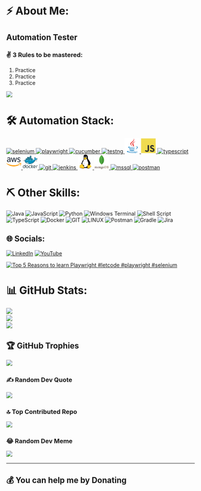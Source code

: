 # ⚡️ About Me:
## Automation Tester 
### ✌️ 3 Rules to be mastered:
   1. Practice
   2. Practice
   3. Practice

[![](https://visitcount.itsvg.in/api?id=ganeshk627&icon=8&color=8)](https://visitcount.itsvg.in)

# 🛠️ Automation Stack:

<p align="left" dir="auto">
   <a href="https://www.selenium.dev" rel="nofollow"> <img src="https://raw.githubusercontent.com/detain/svg-logos/780f25886640cef088af994181646db2f6b1a3f8/svg/selenium-logo.svg" alt="selenium" width="40" height="40" style="max-width: 100%;"> </a>
  <a href="https://playwright.dev" rel="nofollow"> <img src="https://avatars.githubusercontent.com/u/89237858" alt="playwright" width="40" height="40" style="max-width: 100%;"> </a>
  <a href="https://cucumber.io" rel="nofollow"> <img src="https://avatars.githubusercontent.com/u/320565" alt="cucumber" width="40" height="40" style="max-width: 100%;"> </a>
    <a href="https://testng.org/doc" rel="nofollow"> <img src="https://4.bp.blogspot.com/-yjCdQKv58cM/Wg9EsvVibuI/AAAAAAAAErc/0VeSAT2tp18JDUFNxD5lK87jKK6fT0UNACLcBGAs/s200/1.png" alt="testng" width="100" height="40" style="max-width: 100%;"> </a>
   <a href="https://www.java.com" rel="nofollow"> <img src="https://raw.githubusercontent.com/devicons/devicon/master/icons/java/java-original.svg" alt="java" width="40" height="40" style="max-width: 100%;"> </a>
     <a href="https://developer.mozilla.org/en-US/docs/Web/JavaScript" rel="nofollow"> <img src="https://raw.githubusercontent.com/devicons/devicon/master/icons/javascript/javascript-original.svg" alt="javascript" width="40" height="40" style="max-width: 100%;"> </a>
   <a href="https://www.typescriptlang.org" rel="nofollow"> <img src="https://www.typescriptlang.org/icons/icon-512x512.png" alt="typescript" width="40" height="40" style="max-width: 100%;"> </a>
  <a href="https://aws.amazon.com" rel="nofollow"> <img src="https://raw.githubusercontent.com/devicons/devicon/master/icons/amazonwebservices/amazonwebservices-original-wordmark.svg" alt="aws" width="40" height="40" style="max-width: 100%;"> </a> 
<!--   <a href="https://www.cypress.io" rel="nofollow"> <img src="https://raw.githubusercontent.com/simple-icons/simple-icons/6e46ec1fc23b60c8fd0d2f2ff46db82e16dbd75f/icons/cypress.svg" alt="cypress" width="40" height="40" style="max-width: 100%;"> </a> -->
  <a href="https://www.docker.com/" rel="nofollow"> <img src="https://raw.githubusercontent.com/devicons/devicon/master/icons/docker/docker-original-wordmark.svg" alt="docker" width="40" height="40" style="max-width: 100%;"> </a>
<!--   <a href="https://www.figma.com/" rel="nofollow"> <img src="https://camo.githubusercontent.com/ed93c2b000a76ceaad1503e7eb9356591b885227e82a36a005b9d3498b303ba5/68747470733a2f2f7777772e766563746f726c6f676f2e7a6f6e652f6c6f676f732f6669676d612f6669676d612d69636f6e2e737667" alt="figma" width="40" height="40" data-canonical-src="https://www.vectorlogo.zone/logos/figma/figma-icon.svg" style="max-width: 100%;"> </a> -->
  <a href="https://git-scm.com/" rel="nofollow"> <img src="https://camo.githubusercontent.com/fbfcb9e3dc648adc93bef37c718db16c52f617ad055a26de6dc3c21865c3321d/68747470733a2f2f7777772e766563746f726c6f676f2e7a6f6e652f6c6f676f732f6769742d73636d2f6769742d73636d2d69636f6e2e737667" alt="git" width="40" height="40" data-canonical-src="https://www.vectorlogo.zone/logos/git-scm/git-scm-icon.svg" style="max-width: 100%;"> </a>
  <a href="https://www.jenkins.io" rel="nofollow"> <img src="https://camo.githubusercontent.com/265574c40f0816ed0fd67127cfbc382866182a7ec468c614906103c15700e707/68747470733a2f2f7777772e766563746f726c6f676f2e7a6f6e652f6c6f676f732f6a656e6b696e732f6a656e6b696e732d69636f6e2e737667" alt="jenkins" width="40" height="40" data-canonical-src="https://www.vectorlogo.zone/logos/jenkins/jenkins-icon.svg" style="max-width: 100%;"> </a>
  <a href="https://www.linux.org/" rel="nofollow"> <img src="https://raw.githubusercontent.com/devicons/devicon/master/icons/linux/linux-original.svg" alt="linux" width="40" height="40" style="max-width: 100%;"> </a>
<!--    <a href="https://mochajs.org" rel="nofollow"> <img src="https://camo.githubusercontent.com/4253eb6921d60a216772940978dea3a0cf2113f2f29b5545720d3b5b6960e467/68747470733a2f2f7777772e766563746f726c6f676f2e7a6f6e652f6c6f676f732f6d6f6368616a732f6d6f6368616a732d69636f6e2e737667" alt="mocha" width="40" height="40" data-canonical-src="https://www.vectorlogo.zone/logos/mochajs/mochajs-icon.svg" style="max-width: 100%;"> </a> -->
  <a href="https://www.mongodb.com/" rel="nofollow"> <img src="https://raw.githubusercontent.com/devicons/devicon/master/icons/mongodb/mongodb-original-wordmark.svg" alt="mongodb" width="40" height="40" style="max-width: 100%;"> </a>
  <a href="https://www.microsoft.com/en-us/sql-server" rel="nofollow"> <img src="https://camo.githubusercontent.com/42dfd0950d93092d82d677877fe87d5bab1e2acccc1110bf0f9dd755988ccb7e/68747470733a2f2f7777772e7376677265706f2e636f6d2f73686f772f3330333232392f6d6963726f736f66742d73716c2d7365727665722d6c6f676f2e737667" alt="mssql" width="40" height="40" data-canonical-src="https://www.svgrepo.com/show/303229/microsoft-sql-server-logo.svg" style="max-width: 100%;"> </a>
  <a href="https://postman.com" rel="nofollow"> <img src="https://camo.githubusercontent.com/93b32389bf746009ca2370de7fe06c3b5146f4c99d99df65994f9ced0ba41685/68747470733a2f2f7777772e766563746f726c6f676f2e7a6f6e652f6c6f676f732f676574706f73746d616e2f676574706f73746d616e2d69636f6e2e737667" alt="postman" width="40" height="40" data-canonical-src="https://www.vectorlogo.zone/logos/getpostman/getpostman-icon.svg" style="max-width: 100%;"> </a> 
</p>

# ⛏️ Other Skills:
![Java](https://img.shields.io/badge/java-%23ED8B00.svg?style=plastic&logo=openjdk&logoColor=white) ![JavaScript](https://img.shields.io/badge/javascript-%23323330.svg?style=plastic&logo=javascript&logoColor=%23F7DF1E) ![Python](https://img.shields.io/badge/python-3670A0?style=plastic&logo=python&logoColor=ffdd54) ![Windows Terminal](https://img.shields.io/badge/Windows%20Terminal-%234D4D4D.svg?style=plastic&logo=windows-terminal&logoColor=white) ![Shell Script](https://img.shields.io/badge/shell_script-%23121011.svg?style=plastic&logo=gnu-bash&logoColor=white) ![TypeScript](https://img.shields.io/badge/typescript-%23007ACC.svg?style=plastic&logo=typescript&logoColor=white) ![Docker](https://img.shields.io/badge/docker-%230db7ed.svg?style=plastic&logo=docker&logoColor=white) ![GIT](https://img.shields.io/badge/Git-fc6d26?style=plastic&logo=git&logoColor=white) ![LINUX](https://img.shields.io/badge/Linux-FCC624?style=plastic&logo=linux&logoColor=black) ![Postman](https://img.shields.io/badge/Postman-FF6C37?style=plastic&logo=postman&logoColor=white) ![Gradle](https://img.shields.io/badge/Gradle-02303A.svg?style=plastic&logo=Gradle&logoColor=white) ![Jira](https://img.shields.io/badge/jira-%230A0FFF.svg?style=plastic&logo=jira&logoColor=white)


## 🌐 Socials:
[![LinkedIn](https://img.shields.io/badge/LinkedIn-%230077B5.svg?logo=linkedin&logoColor=white)](https://linkedin.com/in/ganeshk627) [![YouTube](https://img.shields.io/badge/YouTube-%23FF0000.svg?logo=YouTube&logoColor=white)](https://youtube.com/@howtoautomateseries) 

<!-- BEGIN YOUTUBE-CARDS -->
[![Top 5 Reasons to learn Playwright #letcode #playwright  #selenium](https://i.ytimg.com/vi/rpLk4fEPyGY/hqdefault.jpg?sqp=-oaymwEpCNACELwBSFryq4qpAxsIARUAAIhCGAHYAQHiAQwIGhACGAYgATgBQAE=&rs=AOn4CLAzwRP55DwvGjnCu69oUdcOnQtEpw&lang=en&timestamp=1697135147&background_color=%230d1117&title_color=%23ffffff&stats_color=%23dedede&max_title_lines=1&width=250&border_radius=5 "Top 5 Reasons to learn Playwright #letcode #playwright  #selenium")](https://www.youtube.com/watch?v=rpLk4fEPyGY)


<!--  <p dir="auto"> <a href="https://www.youtube.com/watch?v=rpLk4fEPyGY" rel="nofollow"><img src="https://i.ytimg.com/vi/rpLk4fEPyGY/hqdefault.jpg?sqp=-oaymwEpCNACELwBSFryq4qpAxsIARUAAIhCGAHYAQHiAQwIGhACGAYgATgBQAE=&rs=AOn4CLAzwRP55DwvGjnCu69oUdcOnQtEpw" alt="Playwright Runner Vs Playwright Cucumber - Execution Speed Test⚡️" title="Playwright Runner Vs Playwright Cucumber - Execution Speed Test⚡️" data-canonical-src="https://i.ytimg.com/vi/rpLk4fEPyGY/hqdefault.jpg?sqp=-oaymwEpCNACELwBSFryq4qpAxsIARUAAIhCGAHYAQHiAQwIGhACGAYgATgBQAE=&rs=AOn4CLAzwRP55DwvGjnCu69oUdcOnQtEpw&lang=en&amp;timestamp=1697135147&amp;background_color=%230d1117&amp;title_color=%23ffffff&amp;stats_color=%23dedede&amp;max_title_lines=1&amp;width=250&amp;border_radius=5" style="max-width: 100%;"></a></p> -->
<!-- END YOUTUBE-CARDS -->


# 📊 GitHub Stats:
![](https://github-readme-stats.vercel.app/api?username=ganeshk627&theme=dark&hide_border=true&include_all_commits=true&count_private=true)<br/>
![](https://github-readme-streak-stats.herokuapp.com/?user=ganeshk627&theme=dark&hide_border=true)<br/>
![](https://github-readme-stats.vercel.app/api/top-langs/?username=ganeshk627&theme=dark&hide_border=true&include_all_commits=true&count_private=true&layout=compact)

## 🏆 GitHub Trophies
![](https://github-profile-trophy.vercel.app/?username=ganeshk627&theme=radical&no-frame=true&no-bg=true&margin-w=4)

### ✍️ Random Dev Quote
![](https://quotes-github-readme.vercel.app/api?type=horizontal&theme=radical)

### 🔝 Top Contributed Repo
![](https://github-contributor-stats.vercel.app/api?username=ganeshk627&limit=5&theme=darkhub&combine_all_yearly_contributions=true)

### 😂 Random Dev Meme
<img src='https://randommeme-five.vercel.app/' style="height: 400px;"/>

---

  ## 💰 You can help me by Donating
 <!-- [![PayPal](https://img.shields.io/badge/PayPal-00457C?style=for-the-badge&logo=paypal&logoColor=white)](https://paypal.me/https://paypal.me/kannanganesh?country.x=IN&locale.x=en_GB)  -->

  
<!-- Proudly created with GPRM ( https://gprm.itsvg.in ) -->
